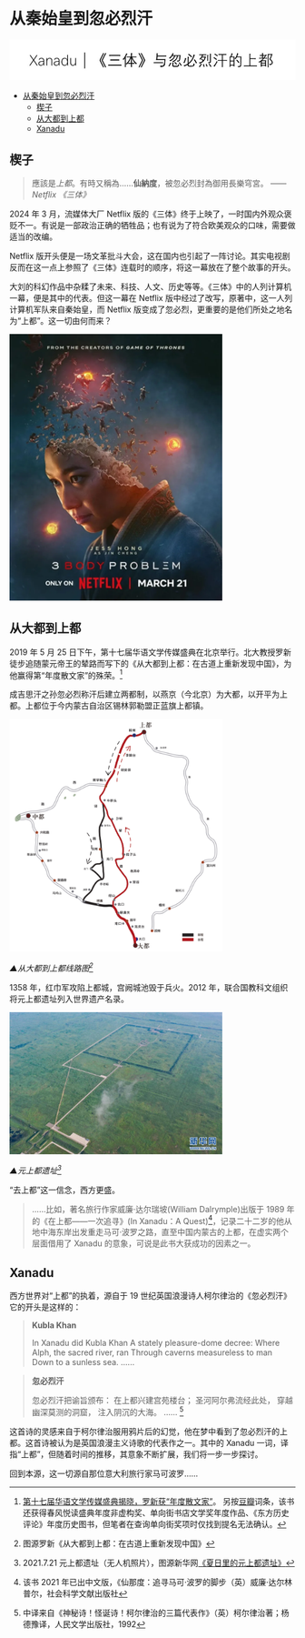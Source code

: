 # 从秦始皇到忽必烈汗

![logo](../img/logo.jpg)

- [从秦始皇到忽必烈汗](#从秦始皇到忽必烈汗)
  - [楔子](#楔子)
  - [从大都到上都](#从大都到上都)
  - [Xanadu](#xanadu)

## 楔子

> 應該是*上都*。有時又稱為……**仙納度**，被忽必烈封為御用長樂穹宮。 —— _Netflix 《三体》_

2024 年 3 月，流媒体大厂 Netflix 版的《三体》终于上映了，一时国内外观众褒贬不一。有说是一部政治正确的牺牲品；也有说为了符合欧美观众的口味，需要做适当的改编。

Netflix 版开头便是一场文革批斗大会，这在国内也引起了一阵讨论。其实电视剧反而在这一点上参照了《三体》连载时的顺序，将这一幕放在了整个故事的开头。

大刘的科幻作品中杂糅了未来、科技、人文、历史等等。《三体》中的人列计算机一幕，便是其中的代表。但这一幕在 Netflix 版中经过了改写，原著中，这一人列计算机军队来自秦始皇，而 Netflix 版变成了忽必烈，更重要的是他们所处之地名为“上都”。这一切由何而来？

<img src="img/3body.webp" alt="3body" width="375">

## 从大都到上都
2019 年 5 月 25 日下午，第十七届华语文学传媒盛典在北京举行。北大教授罗新徒步追随蒙元帝王的辇路而写下的《从大都到上都：在古道上重新发现中国》，为他赢得第“年度散文家”的殊荣。[^luoxin]

成吉思汗之孙忽必烈称汗后建立两都制，以燕京（今北京）为大都，以开平为上都。上都位于今内蒙古自治区锡林郭勒盟正蓝旗上都镇。


<img src="img/map.jpg" alt="map" width="375">

_▲从大都到上都线路图[^map]_

1358 年，红巾军攻陷上都城，宫阙城池毁于兵火。2012 年，联合国教科文组织将元上都遗址列入世界遗产名录。

<!-- <figure> -->
  <!-- <img src="img/shangdu.jpg" alt="shangdu" width="375"> -->
  <!-- <figcaption>元上都遗址</figcaption> -->
<!-- </figure> -->

<img src="img/shangdu.jpg" alt="shangdu" width="375">

_▲元上都遗址[^shangdu]_

“去上都”这一信念，西方更盛。

> ……比如，著名旅行作家威廉·达尔瑞坡(William Dalrymple)出版于 1989 年的《在上都——一次追寻》(In Xanadu：A Quest)[^in]，记录二十二岁的他从地中海东岸出发重走马可·波罗之路，直至中国内蒙古的上都，在虚实两个层面借用了 Xanadu 的意象，可说是此书大获成功的因素之一。

## Xanadu

西方世界对“上都”的执着，源自于 19 世纪英国浪漫诗人柯尔律治的《忽必烈汗》它的开头是这样的：

> **Kubla Khan**
> 
> In Xanadu did Kubla Khan
> A stately pleasure-dome decree:
> Where Alph, the sacred river, ran
> Through caverns measureless to man
>   Down to a sunless sea.
> ......

> **忽必烈汗**
>
> 忽必烈汗把谕旨颁布：
>   在上都兴建宫苑楼台；
> 圣河阿尔弗流经此处，
> 穿越幽深莫测的洞窟，
>   注入阴沉的大海。
> …… [^kubla]

这首诗的灵感来自于柯尔律治服用鸦片后的幻觉，他在梦中看到了忽必烈汗的上都。这首诗被认为是英国浪漫主义诗歌的代表作之一。其中的 Xanadu 一词，译指“上都”，但随着时间的推移，其意象不断扩展，我们将一步一步探讨。

回到本源，这一切源自那位意大利旅行家马可波罗……


[^luoxin]: [第十七届华语文学传媒盛典揭晓，罗新获“年度散文家”](https://culture.ifeng.com/c/7n4iCJc9LCC)。 另按[豆瓣](https://book.douban.com/subject/35869077/)词条，该书还获得春风悦读盛典年度非虚构奖、单向街书店文学奖年度作品、《东方历史评论》年度历史图书，但笔者在查询单向街奖项时仅找到提名无法确认。

[^map]: 图源罗新《从大都到上都：在古道上重新发现中国》

[^shangdu]: 2021.7.21 元上都遗址（无人机照片），图源新华网[《夏日里的元上都遗址》](http://www.xinhuanet.com/photo/2021-07/22/c_1127683755.htm)

[^in]: 该书 2021 年已出中文版，《仙那度：追寻马可·波罗的脚步（英）威廉·达尔林普尔，社会科学文献出版社

[^kubla]: 中译来自《神秘诗！怪诞诗！柯尔律治的三篇代表作》（英）柯尔律治著；杨德豫译，人民文学出版社，1992
